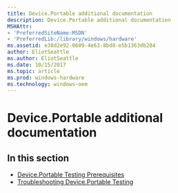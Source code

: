 ```yaml
---
title: Device.Portable additional documentation
description: Device.Portable additional documentation
MSHAttr:
- 'PreferredSiteName:MSDN'
- 'PreferredLib:/library/windows/hardware'
ms.assetid: e38d2e92-0609-4e63-8bd8-e5b1363db284
author: EliotSeattle
ms.author: EliotSeattle
ms.date: 10/15/2017
ms.topic: article
ms.prod: windows-hardware
ms.technology: windows-oem
---
```


# Device.Portable additional documentation


## <span id="in_this_section"></span>In this section


-   [Device.Portable Testing Prerequisites](deviceportable-testing-prerequisites.md)
-   [Troubleshooting Device.Portable Testing](troubleshooting-deviceportable-testing.md)

 

 






